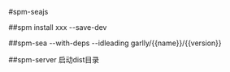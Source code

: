 #spm-seajs

##spm install xxx --save-dev

##spm-sea --with-deps --idleading garlly/{{name}}/{{version}}

##spm-server 启动dist目录



